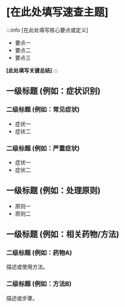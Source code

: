 # [在此处填写速查主题]

:::info [在此处填写核心要点或定义]
- 要点一
- 要点二
- 要点三

**[此处填写关键总结]**
:::

## 一级标题 (例如：症状识别)

### 二级标题 (例如：常见症状)
- 症状一
- 症状二

### 二级标题 (例如：严重症状)
- 症状一
- 症状二

## 一级标题 (例如：处理原则)

- 原则一
- 原则二

## 一级标题 (例如：相关药物/方法)

### 二级标题 (例如：药物A)
描述或使用方法。

### 二级标题 (例如：方法B)
描述或步骤。 